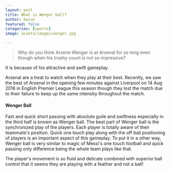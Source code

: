 ```yaml
---
layout: post
title: What is Wenger ball?
author: barun
featured: false
categories: [sports]
image: assets/images/wenger.jpg

---
```

>Why do you think Arsene Wenger is at Arsenal for so long even though when his trophy count is not so impressive?

It is because of his attractive and swift gameplay.

Arsenal are a treat to watch when they play at their best. Recently, we saw the best of Arsenal in the opening few minutes against Liverpool on 14 Aug 2016 in English Premier League this season though they lost the match due to their failure to keep up the same intensity throughout the match.

#### Wenger Ball

Fast and quick short passing with absolute guile and swiftness especially in the third half is known as Wenger ball. The best part of Wenger ball is the synchronized play of the players. Each player is totally aware of their teammate's position. Quick one touch play along with the off ball positioning of players is an important aspect of this gameplay. To put it in a other way, Wenger ball is very similar to magic of Messi's one touch football and quick passing only difference being the whole team plays like that.

The player's movement is so fluid and delicate combined with superior ball control that it seems they are playing with a feather and not a ball!